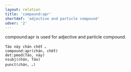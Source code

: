 ```yaml
---
layout: relation
title: 'compound:apr'
shortdef: 'adjective and particle compound'
udver: '2'
---
```


compound:apr is used for adjective and particle compound.

~~~ sdparse
Táo này chán chết 。
compound:apr(chán, chết)
det:pmod(Táo, này)
nsubj(chán, Táo)
punct(chán, 。)
~~~

<!-- Interlanguage links updated Ne 5. května 2024, 18:20:55 CEST -->
